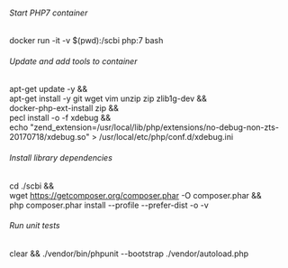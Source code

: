 ###### Start PHP7 container
docker run -it -v $(pwd):/scbi php:7 bash

###### Update and add tools to container
apt-get update -y && \
apt-get install -y git wget vim unzip zip zlib1g-dev && \
docker-php-ext-install zip && \
pecl install -o -f xdebug && \
echo "zend_extension=/usr/local/lib/php/extensions/no-debug-non-zts-20170718/xdebug.so" > /usr/local/etc/php/conf.d/xdebug.ini

###### Install library dependencies
cd ./scbi && \
wget https://getcomposer.org/composer.phar -O composer.phar && \
php composer.phar install --profile --prefer-dist -o -v

###### Run unit tests
clear && ./vendor/bin/phpunit --bootstrap ./vendor/autoload.php
